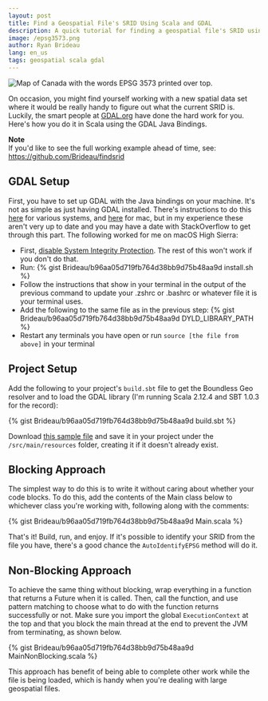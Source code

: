 ```yaml
---
layout: post
title: Find a Geospatial File's SRID Using Scala and GDAL
description: A quick tutorial for finding a geospatial file's SRID using Scala and GDAL
image: /epsg3573.png
author: Ryan Brideau
lang: en_us
tags: geospatial scala gdal
---
```


<img src="/epsg3573.png" alt="Map of Canada with the words EPSG 3573 printed over top.">

On occasion, you might find yourself working with a new spatial data set where it would be really handy to figure out what the current SRID is. Luckily, the smart people at [GDAL.org](http://www.gdal.org/) have done the hard work for you. Here's how you do it in Scala using the GDAL Java Bindings.

<div class="message">
<div class="note"><strong>Note</strong></div>
If you'd like to see the full working example ahead of time, see: <a href="https://github.com/Brideau/findsrid" rel="noopener" target="_blank">https://github.com/Brideau/findsrid</a>
</div>

## GDAL Setup

First, you have to set up GDAL with the Java bindings on your machine. It's not as simple as just having GDAL installed. There's instructions to do this [here](https://trac.osgeo.org/gdal/wiki/GdalOgrInJava) for various systems, and [here](https://trac.osgeo.org/gdal/wiki/BuildingOnMac) for mac, but in my experience these aren't very up to date and you may have a date with StackOverflow to get through this part. The following worked for me on macOS High Sierra:

 - First, [disable System Integrity Protection](http://osxdaily.com/2015/10/05/disable-rootless-system-integrity-protection-mac-os-x/s). The rest of this won't work if you don't do that.
 - Run:
 {% gist Brideau/b96aa05d719fb764d38bb9d75b48aa9d install.sh %}
 - Follow the instructions that show in your terminal in the output of the previous command to update your .zshrc or .bashrc or whatever file it is your terminal uses.
 - Add the following to the same file as in the previous step:
 {% gist Brideau/b96aa05d719fb764d38bb9d75b48aa9d DYLD_LIBRARY_PATH %}
 - Restart any terminals you have open or run ```source [the file from above]``` in your terminal

## Project Setup

Add the following to your project's `build.sbt` file to get the Boundless Geo resolver and to load the GDAL library (I'm running Scala 2.12.4 and SBT 1.0.3 for the record):

 {% gist Brideau/b96aa05d719fb764d38bb9d75b48aa9d build.sbt %}

Download [this sample file](https://github.com/Brideau/findsrid/blob/master/src/main/resources/Canada3573.gpkg?raw=true) and save it in your project under the ```/src/main/resources``` folder, creating it if it doesn't already exist.

## Blocking Approach

The simplest way to do this is to write it without caring about whether your code blocks. To do this, add the contents of the Main class below to whichever class you're working with, following along with the comments:

{% gist Brideau/b96aa05d719fb764d38bb9d75b48aa9d Main.scala %}

That's it! Build, run, and enjoy. If it's possible to identify your SRID from the file you have, there's a good chance the ```AutoIdentifyEPSG``` method will do it.

## Non-Blocking Approach

To achieve the same thing without blocking, wrap everything in a function that returns a Future when it is called. Then, call the function, and use pattern matching to choose what to do with the function returns successfully or not. Make sure you import the global ```ExecutionContext``` at the top and that you block the main thread at the end to prevent the JVM from terminating, as shown below.

{% gist Brideau/b96aa05d719fb764d38bb9d75b48aa9d MainNonBlocking.scala %}

This approach has benefit of being able to complete other work while the file is being loaded, which is handy when you're dealing with large geospatial files.